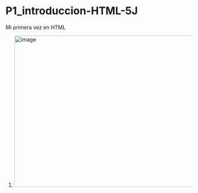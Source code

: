 # P1_introduccion-HTML-5J
Mi primera vez en HTML
1. <img width="788" height="409" alt="image" src="https://github.com/user-attachments/assets/105c6c53-25bc-4bd8-b6b7-d7cff3da285e" />

